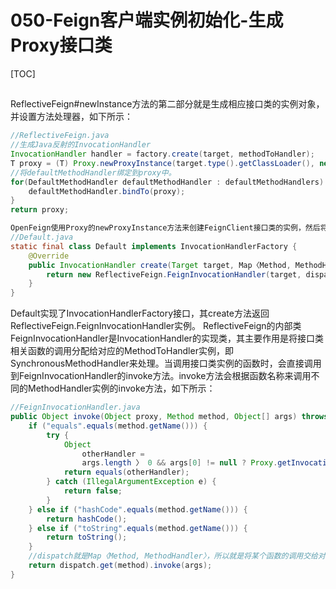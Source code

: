 # 050-Feign客户端实例初始化-生成Proxy接口类

[TOC]

## 

ReflectiveFeign#newInstance方法的第二部分就是生成相应接口类的实例对象，并设置方法处理器，如下所示：

```java
//ReflectiveFeign.java
//生成Java反射的InvocationHandler
InvocationHandler handler = factory.create(target, methodToHandler);
T proxy = (T) Proxy.newProxyInstance(target.type().getClassLoader(), new Class〈?〉[] {target.type()}, handler);
//将defaultMethodHandler绑定到proxy中。
for(DefaultMethodHandler defaultMethodHandler : defaultMethodHandlers) {
    defaultMethodHandler.bindTo(proxy);
}
return proxy;

OpenFeign使用Proxy的newProxyInstance方法来创建FeignClient接口类的实例，然后将InvocationHandler绑定到接口类实例上，用于处理接口类函数调用，如下所示：
//Default.java
static final class Default implements InvocationHandlerFactory {
    @Override
    public InvocationHandler create(Target target, Map〈Method, MethodHandler〉 dispatch) {
        return new ReflectiveFeign.FeignInvocationHandler(target, dispatch);
    }
}
```

Default实现了InvocationHandlerFactory接口，其create方法返回ReflectiveFeign.FeignInvocationHandler实例。
ReflectiveFeign的内部类FeignInvocationHandler是InvocationHandler的实现类，其主要作用是将接口类相关函数的调用分配给对应的MethodToHandler实例，即SynchronousMethodHandler来处理。当调用接口类实例的函数时，会直接调用到FeignInvocationHandler的invoke方法。invoke方法会根据函数名称来调用不同的MethodHandler实例的invoke方法，如下所示：

```java
//FeignInvocationHandler.java
public Object invoke(Object proxy, Method method, Object[] args) throws Throwable {
    if ("equals".equals(method.getName())) {
        try {
            Object
                otherHandler =
                args.length 〉 0 && args[0] != null ? Proxy.getInvocationHandler(args[0]): null;
            return equals(otherHandler);
        } catch (IllegalArgumentException e) {
            return false;
        }
    } else if ("hashCode".equals(method.getName())) {
        return hashCode();
    } else if ("toString".equals(method.getName())) {
        return toString();
    }
    //dispatch就是Map〈Method, MethodHandler〉，所以就是将某个函数的调用交给对应的MethodHandler来处理
    return dispatch.get(method).invoke(args);
}
```





